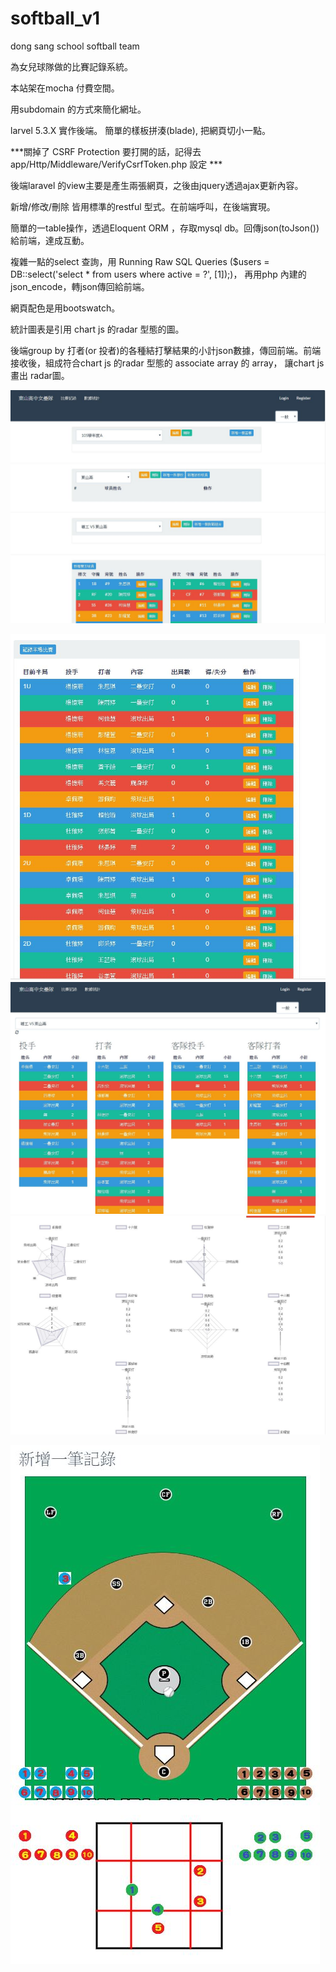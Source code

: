 # softball_v1
dong sang school softball team

為女兒球隊做的比賽記錄系統。

本站架在mocha 付費空間。

用subdomain 的方式來簡化網址。

larvel 5.3.X 實作後端。
簡單的樣板拼湊(blade), 把網頁切小一點。

***關掉了  CSRF Protection 
要打開的話，記得去 app/Http/Middleware/VerifyCsrfToken.php 設定 ***

後端laravel 的view主要是產生兩張網頁，之後由jquery透過ajax更新內容。

新增/修改/刪除 皆用標準的restful 型式。在前端呼叫，在後端實現。

簡單的一table操作，透過Eloquent ORM ，存取mysql db。回傳json(toJson())給前端，達成互動。

複雜一點的select 查詢，用 Running Raw SQL Queries ($users = DB::select('select * from users where active = ?', [1]);)，
再用php 內建的json_encode，轉json傳回給前端。 

網頁配色是用bootswatch。

統計圖表是引用 chart js 的radar 型態的圖。

後端group by 打者(or 投者)的各種結打擊結果的小計json數據，傳回前端。前端接收後，組成符合chart js 的radar 型態的 associate array 的 array，
讓chart js 畫出 radar圖。


![Image of Yaktocat](https://github.com/timloo0710/softball_v1/blob/master/sf1.jpg)

![Image of Yaktocat](https://github.com/timloo0710/softball_v1/blob/master/sf2.jpg)
![Image of Yaktocat](https://github.com/timloo0710/softball_v1/blob/master/sf3.jpg)
![Image of Yaktocat](https://github.com/timloo0710/softball_v1/blob/master/sf4.jpg)

![Image of Yaktocat](https://github.com/timloo0710/softball_v1/blob/master/mean.JPG)
